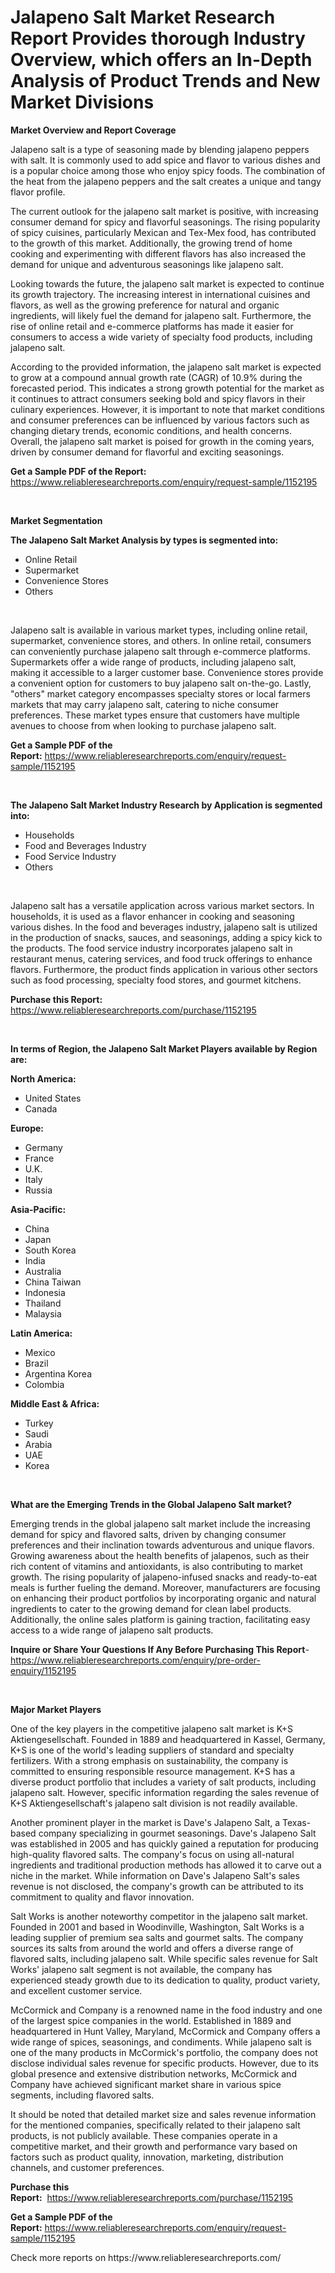 <p><h1>Jalapeno Salt Market Research Report Provides thorough Industry Overview, which offers an In-Depth Analysis of Product Trends and New Market Divisions</h1></p><p><strong>Market Overview and Report Coverage</strong></p>
<p><p>Jalapeno salt is a type of seasoning made by blending jalapeno peppers with salt. It is commonly used to add spice and flavor to various dishes and is a popular choice among those who enjoy spicy foods. The combination of the heat from the jalapeno peppers and the salt creates a unique and tangy flavor profile.</p><p>The current outlook for the jalapeno salt market is positive, with increasing consumer demand for spicy and flavorful seasonings. The rising popularity of spicy cuisines, particularly Mexican and Tex-Mex food, has contributed to the growth of this market. Additionally, the growing trend of home cooking and experimenting with different flavors has also increased the demand for unique and adventurous seasonings like jalapeno salt.</p><p>Looking towards the future, the jalapeno salt market is expected to continue its growth trajectory. The increasing interest in international cuisines and flavors, as well as the growing preference for natural and organic ingredients, will likely fuel the demand for jalapeno salt. Furthermore, the rise of online retail and e-commerce platforms has made it easier for consumers to access a wide variety of specialty food products, including jalapeno salt.</p><p>According to the provided information, the jalapeno salt market is expected to grow at a compound annual growth rate (CAGR) of 10.9% during the forecasted period. This indicates a strong growth potential for the market as it continues to attract consumers seeking bold and spicy flavors in their culinary experiences. However, it is important to note that market conditions and consumer preferences can be influenced by various factors such as changing dietary trends, economic conditions, and health concerns. Overall, the jalapeno salt market is poised for growth in the coming years, driven by consumer demand for flavorful and exciting seasonings.</p></p>
<p><strong>Get a Sample PDF of the Report:</strong> <a href="https://www.reliableresearchreports.com/enquiry/request-sample/1152195">https://www.reliableresearchreports.com/enquiry/request-sample/1152195</a></p>
<p>&nbsp;</p>
<p><strong>Market Segmentation</strong></p>
<p><strong>The Jalapeno Salt Market Analysis by types is segmented into:</strong></p>
<p><ul><li>Online Retail</li><li>Supermarket</li><li>Convenience Stores</li><li>Others</li></ul></p>
<p>&nbsp;</p>
<p><p>Jalapeno salt is available in various market types, including online retail, supermarket, convenience stores, and others. In online retail, consumers can conveniently purchase jalapeno salt through e-commerce platforms. Supermarkets offer a wide range of products, including jalapeno salt, making it accessible to a larger customer base. Convenience stores provide a convenient option for customers to buy jalapeno salt on-the-go. Lastly, "others" market category encompasses specialty stores or local farmers markets that may carry jalapeno salt, catering to niche consumer preferences. These market types ensure that customers have multiple avenues to choose from when looking to purchase jalapeno salt.</p></p>
<p><strong>Get a Sample PDF of the Report:</strong>&nbsp;<a href="https://www.reliableresearchreports.com/enquiry/request-sample/1152195">https://www.reliableresearchreports.com/enquiry/request-sample/1152195</a></p>
<p>&nbsp;</p>
<p><strong>The Jalapeno Salt Market Industry Research by Application is segmented into:</strong></p>
<p><ul><li>Households</li><li>Food and Beverages Industry</li><li>Food Service Industry</li><li>Others</li></ul></p>
<p>&nbsp;</p>
<p><p>Jalapeno salt has a versatile application across various market sectors. In households, it is used as a flavor enhancer in cooking and seasoning various dishes. In the food and beverages industry, jalapeno salt is utilized in the production of snacks, sauces, and seasonings, adding a spicy kick to the products. The food service industry incorporates jalapeno salt in restaurant menus, catering services, and food truck offerings to enhance flavors. Furthermore, the product finds application in various other sectors such as food processing, specialty food stores, and gourmet kitchens.</p></p>
<p><strong>Purchase this Report:</strong>&nbsp; <a href="https://www.reliableresearchreports.com/purchase/1152195">https://www.reliableresearchreports.com/purchase/1152195</a></p>
<p>&nbsp;</p>
<p><strong>In terms of Region, the Jalapeno Salt Market Players available by Region are:</strong></p>
<p>
    <p> <strong> North America: </strong>
        <ul>
            <li>United States</li>
            <li>Canada</li>
        </ul>
        </p> 
    <p> <strong> Europe: </strong>
        <ul>
            <li>Germany</li>
            <li>France</li>
            <li>U.K.</li>
            <li>Italy</li>
            <li>Russia</li>
        </ul>
        </p> 
    <p> <strong> Asia-Pacific: </strong>
        <ul>
            <li>China</li>
            <li>Japan</li>
            <li>South Korea</li>
            <li>India</li>
            <li>Australia</li>
            <li>China Taiwan</li>
            <li>Indonesia</li>
            <li>Thailand</li>
            <li>Malaysia</li>
        </ul>
        </p> 
    <p> <strong> Latin America: </strong>
        <ul>
            <li>Mexico</li>
            <li>Brazil</li>
            <li>Argentina Korea</li>
            <li>Colombia</li>
        </ul>
        </p> 
    <p> <strong> Middle East & Africa: </strong>
        <ul>
            <li>Turkey</li>
            <li>Saudi</li>
            <li>Arabia</li>
            <li>UAE</li>
            <li>Korea</li>
        </ul>
    </p>
    </p>
<p>&nbsp;</p>
<p><strong>What are the Emerging Trends in the Global Jalapeno Salt market?</strong></p>
<p><p>Emerging trends in the global jalapeno salt market include the increasing demand for spicy and flavored salts, driven by changing consumer preferences and their inclination towards adventurous and unique flavors. Growing awareness about the health benefits of jalapenos, such as their rich content of vitamins and antioxidants, is also contributing to market growth. The rising popularity of jalapeno-infused snacks and ready-to-eat meals is further fueling the demand. Moreover, manufacturers are focusing on enhancing their product portfolios by incorporating organic and natural ingredients to cater to the growing demand for clean label products. Additionally, the online sales platform is gaining traction, facilitating easy access to a wide range of jalapeno salt products.</p></p>
<p><strong>Inquire or Share Your Questions If Any Before Purchasing This Report</strong>- <a href="https://www.reliableresearchreports.com/enquiry/pre-order-enquiry/1152195">https://www.reliableresearchreports.com/enquiry/pre-order-enquiry/1152195</a></p>
<p>&nbsp;</p>
<p><strong>Major Market Players</strong></p>
<p><p>One of the key players in the competitive jalapeno salt market is K+S Aktiengesellschaft. Founded in 1889 and headquartered in Kassel, Germany, K+S is one of the world's leading suppliers of standard and specialty fertilizers. With a strong emphasis on sustainability, the company is committed to ensuring responsible resource management. K+S has a diverse product portfolio that includes a variety of salt products, including jalapeno salt. However, specific information regarding the sales revenue of K+S Aktiengesellschaft's jalapeno salt division is not readily available.</p><p>Another prominent player in the market is Dave's Jalapeno Salt, a Texas-based company specializing in gourmet seasonings. Dave's Jalapeno Salt was established in 2005 and has quickly gained a reputation for producing high-quality flavored salts. The company's focus on using all-natural ingredients and traditional production methods has allowed it to carve out a niche in the market. While information on Dave's Jalapeno Salt's sales revenue is not disclosed, the company's growth can be attributed to its commitment to quality and flavor innovation.</p><p>Salt Works is another noteworthy competitor in the jalapeno salt market. Founded in 2001 and based in Woodinville, Washington, Salt Works is a leading supplier of premium sea salts and gourmet salts. The company sources its salts from around the world and offers a diverse range of flavored salts, including jalapeno salt. While specific sales revenue for Salt Works' jalapeno salt segment is not available, the company has experienced steady growth due to its dedication to quality, product variety, and excellent customer service.</p><p>McCormick and Company is a renowned name in the food industry and one of the largest spice companies in the world. Established in 1889 and headquartered in Hunt Valley, Maryland, McCormick and Company offers a wide range of spices, seasonings, and condiments. While jalapeno salt is one of the many products in McCormick's portfolio, the company does not disclose individual sales revenue for specific products. However, due to its global presence and extensive distribution networks, McCormick and Company have achieved significant market share in various spice segments, including flavored salts.</p><p>It should be noted that detailed market size and sales revenue information for the mentioned companies, specifically related to their jalapeno salt products, is not publicly available. These companies operate in a competitive market, and their growth and performance vary based on factors such as product quality, innovation, marketing, distribution channels, and customer preferences.</p></p>
<p><strong>Purchase this Report:</strong>&nbsp;&nbsp;<a href="https://www.reliableresearchreports.com/purchase/1152195">https://www.reliableresearchreports.com/purchase/1152195</a></p>
<p></p>
<p><strong>Get a Sample PDF of the Report:</strong>&nbsp;<a href="https://www.reliableresearchreports.com/enquiry/request-sample/1152195">https://www.reliableresearchreports.com/enquiry/request-sample/1152195</a></p>
<p>Check more reports on https://www.reliableresearchreports.com/</p>